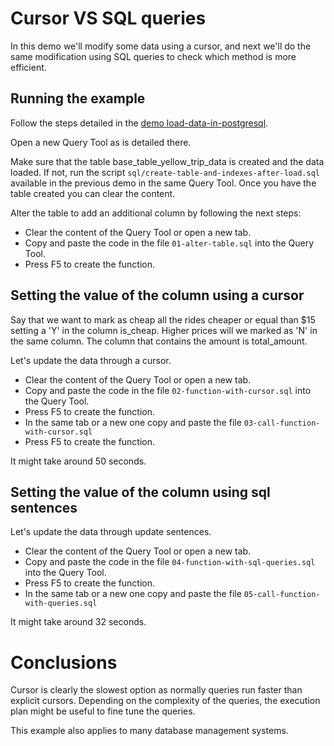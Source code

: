 # Cursor VS SQL queries

In this demo we'll modify some data using a cursor, and next we'll do the same modification using SQL queries to check which method is more efficient.

## Running the example

Follow the steps detailed in the [demo load-data-in-postgresql](../01-load-data-in-postgresql/README.md).

Open a new Query Tool as is detailed there.

Make sure that the table base_table_yellow_trip_data is created and the data loaded. If not, run the script ```sql/create-table-and-indexes-after-load.sql``` available in the previous demo in the same Query Tool. Once you have the table created you can clear the content.

Alter the table to add an additional column by following the next steps:

* Clear the content of the Query Tool or open a new tab.
* Copy and paste the code in the file ```01-alter-table.sql``` into the Query Tool.
* Press F5 to create the function.

## Setting the value of the column using a cursor

Say that we want to mark as cheap all the rides cheaper or equal than $15 setting a 'Y' in the column is_cheap. Higher prices will we marked as 'N' in the same column. The column that contains the amount is total_amount.

Let's update the data through a cursor.

* Clear the content of the Query Tool or open a new tab.
* Copy and paste the code in the file ```02-function-with-cursor.sql``` into the Query Tool.
* Press F5 to create the function.
* In the same tab or a new one copy and paste the file ```03-call-function-with-cursor.sql```
* Press F5 to create the function.

It might take around 50 seconds.

## Setting the value of the column using sql sentences

Let's update the data through update sentences.

* Clear the content of the Query Tool or open a new tab.
* Copy and paste the code in the file ```04-function-with-sql-queries.sql``` into the Query Tool.
* Press F5 to create the function.
* In the same tab or a new one copy and paste the file ```05-call-function-with-queries.sql```

It might take around 32 seconds.

# Conclusions

Cursor is clearly the slowest option as normally queries run faster than explicit cursors. Depending on the complexity of the queries, the execution plan might be useful to fine tune the queries.

This example also applies to many database management systems. 
